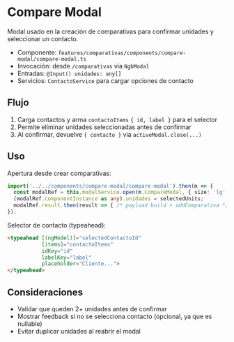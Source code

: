 # Compare Modal

Modal usado en la creación de comparativas para confirmar unidades y seleccionar un contacto.

- Componente: `features/comparativas/components/compare-modal/compare-modal.ts`
- Invocación: desde `/comparativas` vía `NgbModal`
- Entradas: `@Input() unidades: any[]`
- Servicios: `ContactoService` para cargar opciones de contacto

## Flujo

1) Carga contactos y arma `contactoItems` `{ id, label }` para el selector
2) Permite eliminar unidades seleccionadas antes de confirmar
3) Al confirmar, devuelve `{ contacto }` via `activeModal.close(...)`

## Uso

Apertura desde crear comparativas:
```ts
import('../../components/compare-modal/compare-modal').then(m => {
  const modalRef = this.modalService.open(m.CompareModal, { size: 'lg', backdrop: 'static' });
  (modalRef.componentInstance as any).unidades = selectedUnits;
  modalRef.result.then(result => { /* payload build + addComparativa */ }).catch(() => {});
});
```

Selector de contacto (typeahead):
```html
<typeahead [(ngModel)]="selectedContactoId"
           [items]="contactoItems"
           idKey="id"
           labelKey="label"
           placeholder="Cliente...">
</typeahead>
```

## Consideraciones

- Validar que queden 2+ unidades antes de confirmar
- Mostrar feedback si no se selecciona contacto (opcional, ya que es nullable)
- Evitar duplicar unidades al reabrir el modal
